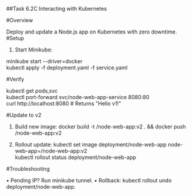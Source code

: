 ##Task 6.2C  Interacting with Kubernetes


#Overview

Deploy and update a Node.js app on Kubernetes with zero downtime.
#Setup
1.	Start Minikube:
   
minikube start --driver=docker  
kubectl apply -f deployment.yaml -f service.yaml


#Verify

kubectl get pods,svc  
kubectl port-forward svc/node-web-app-service 8080:80  
curl http://localhost:8080  # Returns "Hello v1!" 


#Update to v2

1.	Build new image:
docker build -t <user>/node-web-app:v2 . && docker push <user>/node-web-app:v2

3.	Rollout update:
kubectl set image deployment/node-web-app node-web-app=<user>/node-web-app:v2  
kubectl rollout status deployment/node-web-app


#Troubleshooting

•	Pending IP? Run minikube tunnel.
•	Rollback: kubectl rollout undo deployment/node-web-app.

